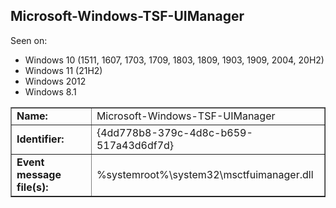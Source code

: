 ## Microsoft-Windows-TSF-UIManager

Seen on:
* Windows 10 (1511, 1607, 1703, 1709, 1803, 1809, 1903, 1909, 2004, 20H2)
* Windows 11 (21H2)
* Windows 2012
* Windows 8.1

<table border="1" class="docutils">
  <tbody>
    <tr>
      <td><b>Name:</b></td>
      <td>Microsoft-Windows-TSF-UIManager</td>
    </tr>
    <tr>
      <td><b>Identifier:</b></td>
      <td>{4dd778b8-379c-4d8c-b659-517a43d6df7d}</td>
    </tr>
    <tr>
      <td><b>Event message file(s):</b></td>
      <td>%systemroot%\system32\msctfuimanager.dll</td>
    </tr>
  </tbody>
</table>

&nbsp;

